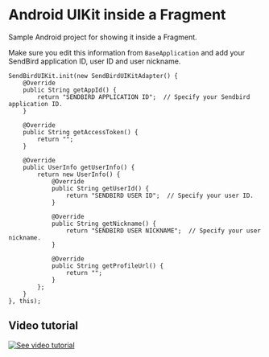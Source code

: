 # Android UIKit inside a Fragment

Sample Android project for showing it inside a Fragment.

Make sure you edit this information from ```BaseApplication``` and add your SendBird application ID, user ID and user nickname.
```
SendBirdUIKit.init(new SendBirdUIKitAdapter() {
    @Override
    public String getAppId() {
        return "SENDBIRD APPLICATION ID";  // Specify your Sendbird application ID.
    }

    @Override
    public String getAccessToken() {
        return "";
    }

    @Override
    public UserInfo getUserInfo() {
        return new UserInfo() {
            @Override
            public String getUserId() {
                return "SENDBIRD USER ID";  // Specify your user ID.
            }

            @Override
            public String getNickname() {
                return "SENDBIRD USER NICKNAME";  // Specify your user nickname.
            }

            @Override
            public String getProfileUrl() {
                return "";
            }
        };
    }
}, this);
```

## Video tutorial

[![See video tutorial](https://img.youtube.com/vi/VfZS47nuWi0/0.jpg)](https://www.youtube.com/watch?v=VfZS47nuWi0)



